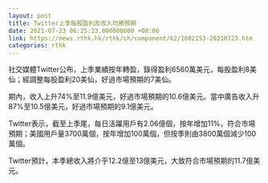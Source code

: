 ```yaml
---
layout: post
title: Twitter上季每股盈利及收入均勝預期
date: 2021-07-23 06:25:23.000000000 +08:00
link: https://news.rthk.hk/rthk/ch/component/k2/1602153-20210723.htm
categories: rthk
---
```


社交媒體Twitter公布，上季業績按年轉盈，錄得盈利6560萬美元，每股盈利8美仙；經調整每股盈利20美仙，好過市場預期的7美仙。

期內，收入上升74%至11.9億美元，好過市場預期的10.6億美元。當中廣告收入升87%至10.5億美元，好過市場預期的9.1億美元。

Twitter表示，截至上季尾，每日活躍用戶有2.06億個，按年增加11%，符合市場預期；美國用戶量3700萬個，按年增加100萬個，但按季則由3800萬個減少100萬個。

Twitter預計，本季總收入將介乎12.2億至13億美元，大致符合市場預期的11.7億美元。
